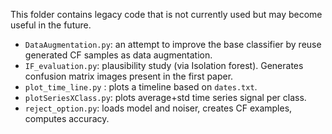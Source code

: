 
This folder contains legacy code that is not currently used but may become useful in the future.  
- `DataAugmentation.py`:  an attempt to improve the base classifier by reuse generated CF samples as data augmentation.
- `IF_evaluation.py`: plausibility study (via Isolation forest). Generates confusion matrix images present in the first paper.
- `plot_time_line.py` : plots a timeline based on `dates.txt`.
- `plotSeriesXClass.py`: plots average+std time series signal per class.
- `reject_option.py`: loads model and noiser, creates CF examples, computes accuracy.
